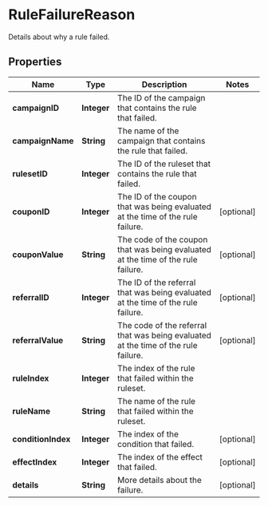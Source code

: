 

# RuleFailureReason

Details about why a rule failed.
## Properties

Name | Type | Description | Notes
------------ | ------------- | ------------- | -------------
**campaignID** | **Integer** | The ID of the campaign that contains the rule that failed. | 
**campaignName** | **String** | The name of the campaign that contains the rule that failed. | 
**rulesetID** | **Integer** | The ID of the ruleset that contains the rule that failed. | 
**couponID** | **Integer** | The ID of the coupon that was being evaluated at the time of the rule failure. |  [optional]
**couponValue** | **String** | The code of the coupon that was being evaluated at the time of the rule failure. |  [optional]
**referralID** | **Integer** | The ID of the referral that was being evaluated at the time of the rule failure. |  [optional]
**referralValue** | **String** | The code of the referral that was being evaluated at the time of the rule failure. |  [optional]
**ruleIndex** | **Integer** | The index of the rule that failed within the ruleset. | 
**ruleName** | **String** | The name of the rule that failed within the ruleset. | 
**conditionIndex** | **Integer** | The index of the condition that failed. |  [optional]
**effectIndex** | **Integer** | The index of the effect that failed. |  [optional]
**details** | **String** | More details about the failure. |  [optional]



